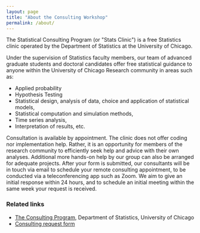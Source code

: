 ```yaml
---
layout: page
title: "About the Consulting Workshop"
permalink: /about/
---
```


The Statistical Consulting Program (or "Stats Clinic") is a free Statistics clinic operated by the Department of Statistics at the University of Chicago.

Under the supervision of Statistics faculty members, our team of advanced graduate students and doctoral candidates offer free statistical guidance to anyone within the University of Chicago Research community in areas such as:
*  Applied probability
* Hypothesis Testing
*  Statistical design, analysis of data, choice and application of statistical models,
* Statistical computation and simulation methods,
* Time series analysis,
* Interpretation of results, etc.

Consultation is available by appointment. The clinic does not offer coding nor implementation help. Rather, it is an opportunity for members of the research community to efficiently seek help and advice with their own analyses. Additional more hands-on help by our group can also be arranged for adequate projects.
After your form is submitted, our consultants will be in touch via email to schedule your remote consulting appointment, to be conducted via a teleconferencing app such as Zoom. We aim to give an initial response within 24 hours, and to schedule an initial meeting within the same week your request is received.


### Related links
* [The Consulting Program](https://stat.uchicago.edu/about/consulting/), Department of Statistics, University of Chicago
* [Consulting request form](https://stat.uchicago.edu/about/consulting/)

